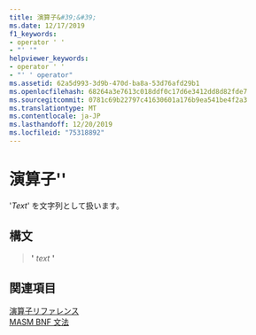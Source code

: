```yaml
---
title: 演算子&#39;&#39;
ms.date: 12/17/2019
f1_keywords:
- operator ' '
- "' '"
helpviewer_keywords:
- operator ' '
- "' ' operator"
ms.assetid: 62a5d993-3d9b-470d-ba8a-53d76afd29b1
ms.openlocfilehash: 68264a3e7613c018ddf0c17d6e3412dd8d82fde7
ms.sourcegitcommit: 0781c69b22797c41630601a176b9ea541be4f2a3
ms.translationtype: MT
ms.contentlocale: ja-JP
ms.lasthandoff: 12/20/2019
ms.locfileid: "75318892"
---
```

# <a name="operator-39-39"></a>演算子&#39;&#39;

'*Text*' を文字列として扱います。

## <a name="syntax"></a>構文

> __'__ *text* __'__

## <a name="see-also"></a>関連項目

[演算子リファレンス](operators-reference.md)\
[MASM BNF 文法](masm-bnf-grammar.md)
